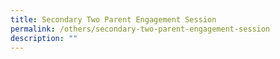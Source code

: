 ```yaml
---
title: Secondary Two Parent Engagement Session
permalink: /others/secondary-two-parent-engagement-session
description: ""
---
```

